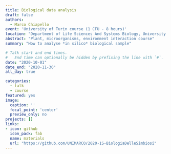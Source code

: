 ```yaml
---
title: Biological data analysis
draft: false
authors: 
  - Marco Chiapello
event: 'University of Turin course (1 CFU - 8 hours)'
location: "Department of Life Sciences And Systems Biology, University of Turin"
abstract: "Plant, microorganisms, environment interaction course"
summary: "How to analyse *in silico* biological sample"

# Talk start and end times.
#   End time can optionally be hidden by prefixing the line with `#`.
date: "2020-10-01"
date_end: "2020-11-30"
all_day: true

categories:
  - talk
  - course
featured: yes
image:
  caption: ''
  focal_point: 'center'
  preview_only: no
projects: []
links:
- icon: github
  icon_pack: fab
  name: materials
  url: "https://github.com/UNIMARCO/2020-1S-BiologiaDelleSimbiosi"
---
```


